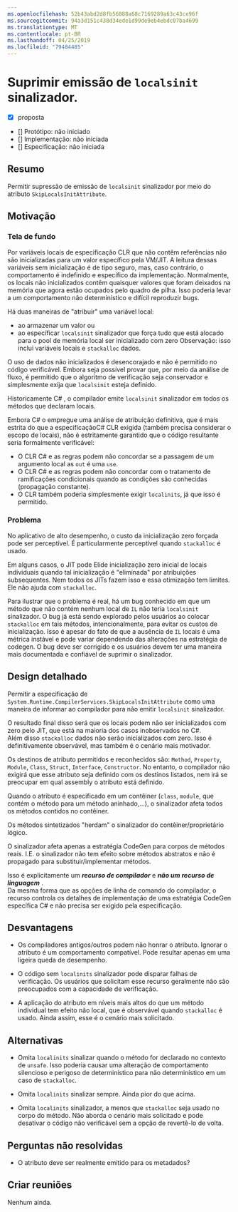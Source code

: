 ```yaml
---
ms.openlocfilehash: 52b43abd2d8fb56088a68c7169289a63c43ce96f
ms.sourcegitcommit: 94a3d151c438d34ede1d99de9eb4ebdc07ba4699
ms.translationtype: MT
ms.contentlocale: pt-BR
ms.lasthandoff: 04/25/2019
ms.locfileid: "79484485"
---
```

# <a name="suppress-emitting-of-localsinit-flag"></a>Suprimir emissão de `localsinit` sinalizador.

* [x] proposta
* [] Protótipo: não iniciado
* [] Implementação: não iniciada
* [] Especificação: não iniciada

## <a name="summary"></a>Resumo
[summary]: #summary

Permitir supressão de emissão de `localsinit` sinalizador por meio do atributo `SkipLocalsInitAttribute`. 

## <a name="motivation"></a>Motivação
[motivation]: #motivation


### <a name="background"></a>Tela de fundo
Por variáveis locais de especificação CLR que não contêm referências não são inicializadas para um valor específico pela VM/JIT. A leitura dessas variáveis sem inicialização é de tipo seguro, mas, caso contrário, o comportamento é indefinido e específico da implementação. Normalmente, os locais não inicializados contêm quaisquer valores que foram deixados na memória que agora estão ocupados pelo quadro de pilha. Isso poderia levar a um comportamento não determinístico e difícil reproduzir bugs. 

Há duas maneiras de "atribuir" uma variável local: 
- ao armazenar um valor ou 
- ao especificar `localsinit` sinalizador que força tudo que está alocado para o pool de memória local ser inicializado com zero Observação: isso inclui variáveis locais e `stackalloc` dados.    

O uso de dados não inicializados é desencorajado e não é permitido no código verificável. Embora seja possível provar que, por meio da análise de fluxo, é permitido que o algoritmo de verificação seja conservador e simplesmente exija que `localsinit` esteja definido.

Historicamente C# , o compilador emite `localsinit` sinalizador em todos os métodos que declaram locais.

Embora C# o empregue uma análise de atribuição definitiva, que é mais estrita do que a especificaçãoC# CLR exigida (também precisa considerar o escopo de locais), não é estritamente garantido que o código resultante seria formalmente verificável:
- O CLR C# e as regras podem não concordar se a passagem de um argumento local as `out` é uma `use`.
- O CLR C# e as regras podem não concordar com o tratamento de ramificações condicionais quando as condições são conhecidas (propagação constante).
- O CLR também poderia simplesmente exigir `localinits`, já que isso é permitido.  

### <a name="problem"></a>Problema
No aplicativo de alto desempenho, o custo da inicialização zero forçada pode ser perceptível. É particularmente perceptível quando `stackalloc` é usado.

Em alguns casos, o JIT pode Elide inicialização zero inicial de locais individuais quando tal inicialização é "eliminada" por atribuições subsequentes. Nem todos os JITs fazem isso e essa otimização tem limites. Ele não ajuda com `stackalloc`.

Para ilustrar que o problema é real, há um bug conhecido em que um método que não contém nenhum local de `IL` não teria `localsinit` sinalizador. O bug já está sendo explorado pelos usuários ao colocar `stackalloc` em tais métodos, intencionalmente, para evitar os custos de inicialização. Isso é apesar do fato de que a ausência de `IL` locais é uma métrica instável e pode variar dependendo das alterações na estratégia de codegen. O bug deve ser corrigido e os usuários devem ter uma maneira mais documentada e confiável de suprimir o sinalizador. 

## <a name="detailed-design"></a>Design detalhado

Permitir a especificação de `System.Runtime.CompilerServices.SkipLocalsInitAttribute` como uma maneira de informar ao compilador para não emitir `localsinit` sinalizador.
 
O resultado final disso será que os locais podem não ser inicializados com zero pelo JIT, que está na maioria dos casos inobservados no C#.  
Além disso `stackalloc` dados não serão inicializados com zero. Isso é definitivamente observável, mas também é o cenário mais motivador.

Os destinos de atributo permitidos e reconhecidos são: `Method`, `Property`, `Module`, `Class`, `Struct`, `Interface`, `Constructor`. No entanto, o compilador não exigirá que esse atributo seja definido com os destinos listados, nem irá se preocupar em qual assembly o atributo está definido. 

Quando o atributo é especificado em um contêiner (`class`, `module`, que contém o método para um método aninhado,...), o sinalizador afeta todos os métodos contidos no contêiner.

Os métodos sintetizados "herdam" o sinalizador do contêiner/proprietário lógico. 

O sinalizador afeta apenas a estratégia CodeGen para corpos de métodos reais. I.E. o sinalizador não tem efeito sobre métodos abstratos e não é propagado para substituir/implementar métodos.

Isso é explicitamente um **_recurso de compilador_** e **_não um recurso de linguagem_** .  
Da mesma forma que as opções de linha de comando do compilador, o recurso controla os detalhes de implementação de uma estratégia CodeGen específica C# e não precisa ser exigido pela especificação.

## <a name="drawbacks"></a>Desvantagens
[drawbacks]: #drawbacks

- Os compiladores antigos/outros podem não honrar o atributo.
Ignorar o atributo é um comportamento compatível. Pode resultar apenas em uma ligeira queda de desempenho.

- O código sem `localinits` sinalizador pode disparar falhas de verificação.
Os usuários que solicitam esse recurso geralmente não são preocupados com a capacidade de verificação. 
 
- A aplicação do atributo em níveis mais altos do que um método individual tem efeito não local, que é observável quando `stackalloc` é usado. Ainda assim, esse é o cenário mais solicitado.

## <a name="alternatives"></a>Alternativas
[alternatives]: #alternatives

- Omita `localinits` sinalizar quando o método for declarado no contexto de `unsafe`. Isso poderia causar uma alteração de comportamento silencioso e perigoso de determinístico para não determinístico em um caso de `stackalloc`.

- Omita `localinits` sinalizar sempre.
Ainda pior do que acima.

- Omita `localinits` sinalizador, a menos que `stackalloc` seja usado no corpo do método.
Não aborda o cenário mais solicitado e pode desativar o código não verificável sem a opção de revertê-lo de volta.

## <a name="unresolved-questions"></a>Perguntas não resolvidas
[unresolved]: #unresolved-questions

- O atributo deve ser realmente emitido para os metadados? 

## <a name="design-meetings"></a>Criar reuniões

Nenhum ainda. 